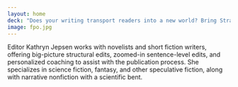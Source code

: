 ```yaml
---
layout: home
deck: "Does your writing transport readers into a new world? Bring Strange Visitor Editing Services along for the journey!"
image: fpo.jpg
---
```



Editor Kathryn Jepsen works with novelists and short fiction writers, offering big-picture structural edits, zoomed-in sentence-level edits, and personalized coaching to assist with the publication process. She specializes in science fiction, fantasy, and other speculative fiction, along with narrative nonfiction with a scientific bent. 



